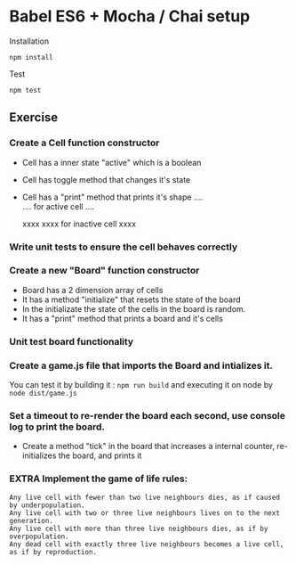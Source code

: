 # Babel ES6 + Mocha / Chai setup

Installation

```
npm install 
```

Test

```
npm test
```

## Exercise

### Create a Cell function constructor
  - Cell has a inner state "active" which is a boolean
  - Cell has toggle method that changes it's state
  - Cell has a "print" method that prints it's shape
      ....                   
      ....  for active cell 
      ....

      xxxx
      xxxx  for inactive cell
      xxxx 

### Write unit tests to ensure the cell behaves correctly

### Create a new "Board" function constructor
  - Board has a 2 dimension array of cells
  - It has a method "initialize" that resets the state of the board
  - In the initializate the state of the cells in the board is random.
  - It has a "print" method that prints a board and it's cells

### Unit test board functionality

### Create a game.js file that imports the Board and intializes it.
  You can test it by building it :
  `npm run build`
  and executing it on node by
  `node dist/game.js`

### Set a timeout to re-render the board each second, use console log to print the board.
  - Create a method "tick" in the board that increases a internal counter, re-initializes the board, and prints it

### EXTRA Implement the game of life rules:
    Any live cell with fewer than two live neighbours dies, as if caused by underpopulation.
    Any live cell with two or three live neighbours lives on to the next generation.
    Any live cell with more than three live neighbours dies, as if by overpopulation.
    Any dead cell with exactly three live neighbours becomes a live cell, as if by reproduction.
